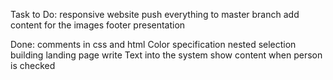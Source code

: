 Task to Do:
responsive website
push everything to master branch
add content for the images
footer
presentation

Done:
comments in css and html
Color specification
nested selection
building landing page
write Text into the system
show content when person is checked

